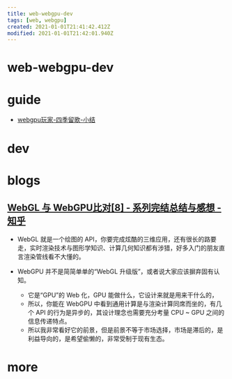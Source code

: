 ```yaml
---
title: web-webgpu-dev
tags: [web, webgpu]
created: 2021-01-01T21:41:42.412Z
modified: 2021-01-01T21:42:01.940Z
---
```


# web-webgpu-dev

# guide

- [webgpu玩家-四季留歌-小结](https://zhuanlan.zhihu.com/p/611407630)
# dev

# blogs

## [WebGL 与 WebGPU比对[8] - 系列完结总结与感想 - 知乎](https://zhuanlan.zhihu.com/p/480465528)

- WebGL 就是一个绘图的 API，你要完成炫酷的三维应用，还有很长的路要走，实时渲染技术与图形学知识、计算几何知识都有涉猎，好多入门的朋友直言渲染管线看不大懂的。

- WebGPU 并不是简简单单的“WebGL 升级版”，或者说大家应该摒弃固有认知。
  - 它是“GPU”的 Web 化，GPU 能做什么，它设计来就是用来干什么的，
  - 所以，你能在 WebGPU 中看到通用计算是与渲染计算同席而坐的，有几个 API 的行为是异步的，其设计理念也需要充分考量 CPU ~ GPU 之间的信息传递特点。
  - 所以我非常看好它的前景，但是前景不等于市场选择，市场是滞后的，是利益导向的，是希望偷懒的，非常受制于现有生态。
# more
